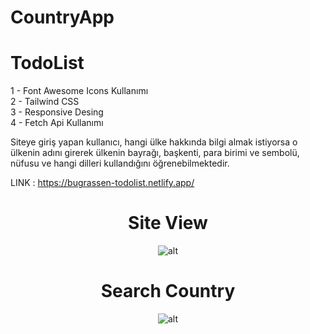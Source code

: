 # CountryApp
# TodoList
1 - Font Awesome Icons Kullanımı   
2 - Tailwind CSS   
3 - Responsive Desing  
4 - Fetch Api Kullanımı 

Siteye giriş yapan kullanıcı,  hangi ülke hakkında bilgi almak istiyorsa o ülkenin adını girerek ülkenin bayrağı, başkenti, para birimi ve sembolü, nüfusu ve hangi dilleri kullandığını öğrenebilmektedir.  

LINK : https://bugrassen-todolist.netlify.app/

<div align="center">
    <h1>Site View</h1>
    <img src="https://www.resimupload.org/images/2023/08/16/cotnr.md.png" alt="alt" style="max-width: 100%; max-height: 100%;">  
    <br>    
    <h1>Search Country</h1>
    <img src="https://www.resimupload.org/images/2023/08/16/country.md.png" alt="alt" style="max-width: 100%; max-height: 100% ;">
</div>

